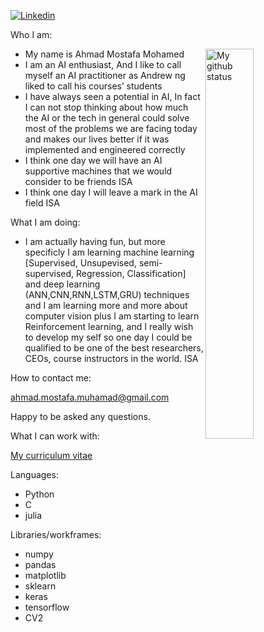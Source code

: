 [![Linkedin](https://img.shields.io/badge/-LinkedIn-blue?style=flat&logo=Linkedin&logoColor=white)](https://www.linkedin.com/in/ahmad-mostafa-muhamad/)  

Who I am:
- My name is Ahmad Mostafa Mohamed <img width="40%" align="right" alt="My github status" src="https://github-readme-stats.vercel.app/api?username=ahmedmostafa2000&show_icons=true&count_private=true" />
- I am an AI enthusiast, And I like to call myself an AI practitioner as Andrew ng liked to call his courses’ students
- I have always seen a potential in AI, In fact I can not stop thinking about how much the AI or the tech in general could solve most of the problems we are facing today and makes our lives better if it was implemented and engineered correctly
- I think one day we will have an AI supportive machines that we would consider to be friends ISA
- I think one day I will leave a mark in the AI field ISA

What I am doing:

- I am actually having fun, but more specificly I am learning machine learning [Supervised, Unsupevised, semi-supervised, Regression, Classification] and deep learning (ANN,CNN,RNN,LSTM,GRU) techniques and I am learning more and more about computer vision plus I am starting to learn Reinforcement learning, and I really wish to develop my self so one  day I could be qualified to be one of the best researchers, CEOs, course instructors in the world. ISA

How to contact me:

ahmad.mostafa.muhamad@gmail.com

Happy to be asked any questions.

What I can work with:

<a href="https://drive.google.com/file/d/1gIn7JFdIJQl_ZEhIU6PYmg2pb9gSNy98/view?usp=sharing"> My curriculum vitae </a>

Languages:
- Python
- C
- julia

Libraries/workframes:
- numpy
- pandas
- matplotlib
- sklearn
- keras
- tensorflow
- CV2
